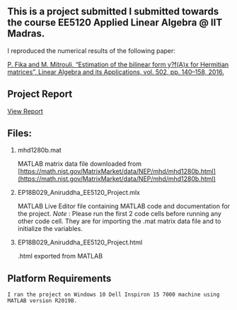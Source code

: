 ## This is a project submitted I submitted towards the course EE5120 Applied Linear Algebra @ IIT Madras.

I reproduced the numerical results of the following paper: 

[P. Fika and M. Mitrouli, “Estimation of the bilinear form y?f(A)x for Hermitian matrices”, Linear Algebra and its Applications, vol. 502, pp. 140–158, 2016.](https://www.sciencedirect.com/science/article/pii/S002437951500511X)


## Project Report

[View Report](https://htmlpreview.github.io/?raw.githubusercontent.com/s-aniruddha/EE5120-Linear-Algebra-Project/main/EP18B029_Aniruddha_EE5120_Project.html)

## Files:

1. mhd1280b.mat

    MATLAB matrix data file downloaded from 
    [https://math.nist.gov/MatrixMarket/data/NEP/mhd/mhd1280b.html](https://math.nist.gov/MatrixMarket/data/NEP/mhd/mhd1280b.html)

2. EP18B029_Aniruddha_EE5120_Project.mlx

    MATLAB Live Editor file containing MATLAB code and documentation for the project.
    *Note* : Please run the first 2 code cells before running any other code cell. They are 
             for importing the .mat matrix data file and to initialize the variables. 

3. EP18B029_Aniruddha_EE5120_Project.html

    .html exported from MATLAB

## Platform Requirements

    I ran the project on Windows 10 Dell Inspiron 15 7000 machine using MATLAB version R2019B.


